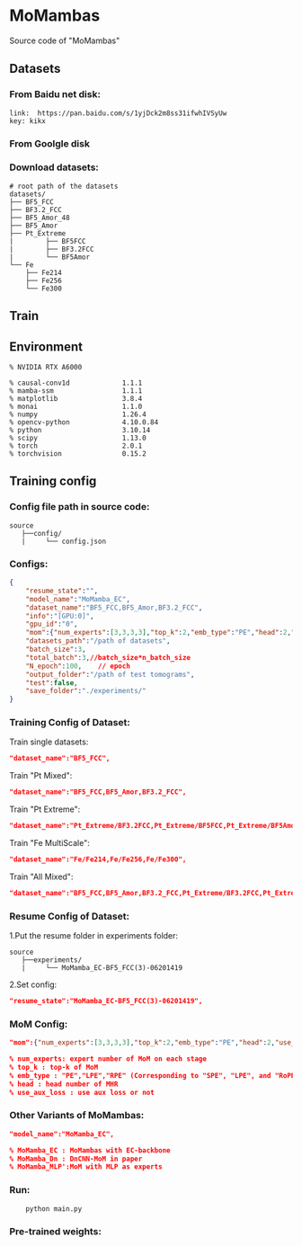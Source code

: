 # MoMambas
Source code of "MoMambas"

## Datasets

### From Baidu net disk:
    link:  https://pan.baidu.com/s/1yjDck2m8ss31ifwhIVSyUw 
    key: kikx 
### From Goolgle disk


### Download datasets:
```shell
# root path of the datasets 
datasets/
├── BF5_FCC 
├── BF3.2_FCC
├── BF5_Amor_48
├── BF5_Amor
├── Pt_Extreme
|        ├── BF5FCC 
|        ├── BF3.2FCC
|        └── BF5Amor
└── Fe
    ├── Fe214
    ├── Fe256
    └── Fe300
```



## Train

## Environment
```shell
% NVIDIA RTX A6000

% causal-conv1d             1.1.1                    
% mamba-ssm                 1.1.1                    
% matplotlib                3.8.4                    
% monai                     1.1.0                    
% numpy                     1.26.4                   
% opencv-python             4.10.0.84                
% python                    3.10.14              
% scipy                     1.13.0                   
% torch                     2.0.1                    
% torchvision               0.15.2 
```
## Training config

### Config file path in source code:
```shell
source
   ├──config/
   |     └── config.json
```
### Configs:
```json
{
    "resume_state":"",
    "model_name":"MoMamba_EC", 
    "dataset_name":"BF5_FCC,BF5_Amor,BF3.2_FCC",
    "info":"[GPU:0]",
    "gpu_id":"0",
    "mom":{"num_experts":[3,3,3,3],"top_k":2,"emb_type":"PE","head":2,"use_aux_loss":false},
    "datasets_path":"/path of datasets",
    "batch_size":3,
    "total_batch":3,//batch_size*n_batch_size
    "N_epoch":100,    // epoch
    "output_folder":"/path of test tomograms",
    "test":false,
    "save_folder":"./experiments/"
}
```
### Training Config of Dataset:
Train single datasets:
```json
"dataset_name":"BF5_FCC",
```
Train "Pt Mixed":
```json
"dataset_name":"BF5_FCC,BF5_Amor,BF3.2_FCC",
```
Train "Pt Extreme":
```json
"dataset_name":"Pt_Extreme/BF3.2FCC,Pt_Extreme/BF5FCC,Pt_Extreme/BF5Amor",
```
Train "Fe MultiScale":
```json
"dataset_name":"Fe/Fe214,Fe/Fe256,Fe/Fe300",
```
Train "All Mixed":
```json
"dataset_name":"BF5_FCC,BF5_Amor,BF3.2_FCC,Pt_Extreme/BF3.2FCC,Pt_Extreme/BF5FCC,Pt_Extreme/BF5Amor,Fe/Fe214,Fe/Fe256,Fe/Fe300",
```
### Resume Config of Dataset:
1.Put the resume folder in experiments folder:
```shell
source
   ├──experiments/
   |     └── MoMamba_EC-BF5_FCC(3)-06201419
```
2.Set config:
```json
"resume_state":"MoMamba_EC-BF5_FCC(3)-06201419",
```
### MoM Config:
```json
"mom":{"num_experts":[3,3,3,3],"top_k":2,"emb_type":"PE","head":2,"use_aux_loss":false},

% num_experts: expert number of MoM on each stage
% top_k : top-k of MoM
% emb_type : "PE","LPE","RPE" (Corresponding to "SPE", "LPE", and "RoPE" in the paper) 
% head : head number of MHR
% use_aux_loss : use aux loss or not
```
### Other Variants of MoMambas:
```json
"model_name":"MoMamba_EC",

% MoMamba_EC : MoMambas with EC-backbone
% MoMamba_Dn : DnCNN-MoM in paper
% MoMamba_MLP':MoM with MLP as experts
``` 
### Run:
```python
    python main.py
```

### Pre-trained weights:
